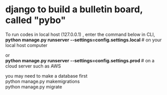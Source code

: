 # django to build a bulletin board, called "pybo" <br>

To run codes in local host (127.0.0.1) , enter the command below in CLI,   
<b> python manage.py runserver --settings=config.settings.local </b>   # on your local host computer  

or  
<b> python manage.py runserver --settings=config.settings.prod </b> # on a cloud server such as AWS  

you may need to make a database first  
python manage.py makemigrations  
python manage.py migrate  
